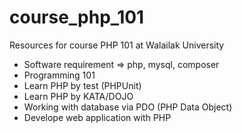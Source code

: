 # course_php_101
Resources for course PHP 101 at Walailak University

* Software requirement => php, mysql, composer
* Programming 101
* Learn PHP by test (PHPUnit)
* Learn PHP by KATA/DOJO
* Working with database via PDO (PHP Data Object)
* Develope web application with PHP
